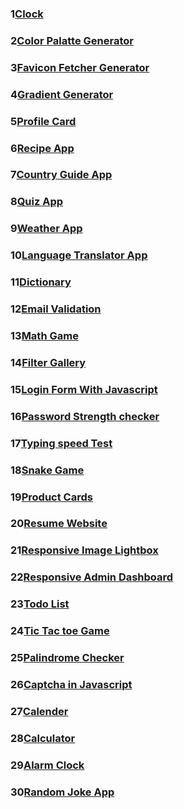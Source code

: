 <h3>1<a href="https://preetirajclockproject.netlify.app/">Clock</a></h3>
<h3>2<a href="https://randomcolorgeneratorpreetiraj.netlify.app/">Color Palatte Generator</a></h3>
<h3>3<a href="https://favicongeneratorpreetiraj.netlify.app/">Favicon Fetcher Generator</a></h3>
<h3>4<a href="https://gradientgeneratorpreetiraj.netlify.app/">Gradient Generator</a></h3>
<h3>5<a href="https://musical-fairy-31b4c1.netlify.app/">Profile Card</a></h3>
<h3>6<a href="https://transcendent-gumption-e90992.netlify.app/">Recipe App</a></h3>
<h3>7<a href="https://creative-panda-0e662a.netlify.app/">Country Guide App</a></h3>
<h3>8<a href="#">Quiz App</a></h3>
<h3>9<a href="#">Weather App</a></h3>
<h3>10<a href="#">Language Translator App</a></h3>
<h3>11<a href="https://unique-dusk-881121.netlify.app/">Dictionary</a></h3>
<h3>12<a href="#">Email Validation</a></h3>
<h3>13<a href="#">Math Game</a></h3>
<h3>14<a href="#">Filter Gallery</a></h3>
<h3>15<a href="#">Login Form With Javascript</a></h3>
<h3>16<a href="#">Password Strength checker</a></h3>
<h3>17<a href="#">Typing speed Test</a></h3>
<h3>18<a href="#">Snake Game</a></h3>
<h3>19<a href="#">Product Cards</a></h3>
<h3>20<a href="#">Resume Website</a></h3>
<h3>21<a href="#">Responsive Image Lightbox</a></h3>
<h3>22<a href="#">Responsive Admin Dashboard</a></h3>
<h3>23<a href="#">Todo List</a></h3>
<h3>24<a href="#">Tic Tac toe Game</a></h3>
<h3>25<a href="#">Palindrome Checker</a></h3>
<h3>26<a href="https://merry-mermaid-691481.netlify.app/">Captcha in Javascript</a></h3>
<h3>27<a href="#">Calender</a></h3>
<h3>28<a href="#">Calculator</a></h3>
<h3>29<a href="https://unique-dusk-881121.netlify.app/">Alarm Clock</a></h3>
<h3>30<a href="#">Random Joke App</a></h3>